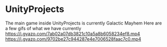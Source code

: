 # UnityProjects
The main game inside UnityProjects is currently Galactic Mayhem
Here are a few gifs of what we have currently
https://i.gyazo.com/7ab02a07db3821c10a5a8b6058234ef8.mp4
https://i.gyazo.com/9702be27c944287e4e7006528faac7c0.mp4
